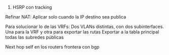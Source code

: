 1) HSRP con tracking



Refinar NAT: Aplicar solo cuando la IP destino sea publica

Para solucionar lo de las VRFs: Dos VLANs distintas, con dos subinterfaces. Una para la VRF y otra para exportar las rutas
Exportar a la tabla principal todas las subredes públicas

Next hop self en los routers frontera con bgp
